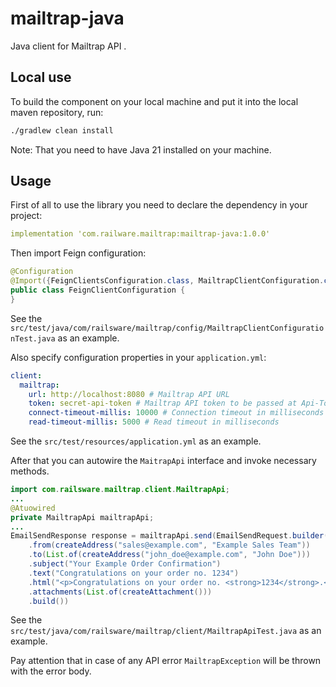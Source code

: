 # mailtrap-java
Java client for Mailtrap API .

## Local use

To build the component on your local machine and put it into the local maven repository, run:

```bash
./gradlew clean install
```

Note: That you need to have Java 21 installed on your machine.

## Usage

First of all to use the library you need to declare the dependency in your project:

```yaml
implementation 'com.railware.mailtrap:mailtrap-java:1.0.0'
```

Then import Feign configuration:

```java
@Configuration
@Import({FeignClientsConfiguration.class, MailtrapClientConfiguration.class})
public class FeignClientConfiguration {
}
```

See the `src/test/java/com/railsware/mailtrap/config/MailtrapClientConfigurationTest.java` as an example.

Also specify configuration properties in your `application.yml`:

```yaml
client:
  mailtrap:
    url: http://localhost:8080 # Mailtrap API URL
    token: secret-api-token # Mailtrap API token to be passed at Api-Token header
    connect-timeout-millis: 10000 # Connection timeout in milliseconds
    read-timeout-millis: 5000 # Read timeout in milliseconds
```

See the `src/test/resources/application.yml` as an example.

After that you can autowire the `MaitrapApi` interface and invoke necessary methods.

```java
import com.railsware.mailtrap.client.MailtrapApi;
...
@Atuowired
private MailtrapApi mailtrapApi;
...
EmailSendResponse response = mailtrapApi.send(EmailSendRequest.builder()
    .from(createAddress("sales@example.com", "Example Sales Team"))
    .to(List.of(createAddress("john_doe@example.com", "John Doe")))
    .subject("Your Example Order Confirmation")
    .text("Congratulations on your order no. 1234")
    .html("<p>Congratulations on your order no. <strong>1234</strong>.</p>")
    .attachments(List.of(createAttachment()))
    .build())
```

See the `src/test/java/com/railsware/mailtrap/client/MailtrapApiTest.java` as an example.

Pay attention that in case of any API error `MailtrapException` will be thrown with the error body.
